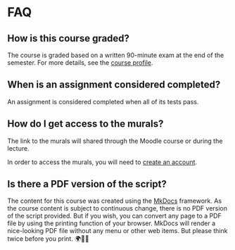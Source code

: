 # FAQ

## How is this course graded?

The course is graded based on a written 90-minute exam at the end of the semester.
For more details, see the [course profile](./about/profile.md#assessment).

## When is an assignment considered completed?

An assignment is considered completed when all of its tests pass.

## How do I get access to the murals?

The link to the murals will shared through the Moodle course or during the lecture.

In order to access the murals, you will need to [create an account](https://www.mural.co/).

## Is there a PDF version of the script?

The content for this course was created using the [MkDocs](https://www.mkdocs.org/) framework.
As the course content is subject to continuous change, there is no PDF version of the script provided.
But if you wish, you can convert any page to a PDF file by using the printing function of your browser.
MkDocs will render a nice-looking PDF file without any menu or other web items.
But please think twice before you print. 🌍🌿🌈
